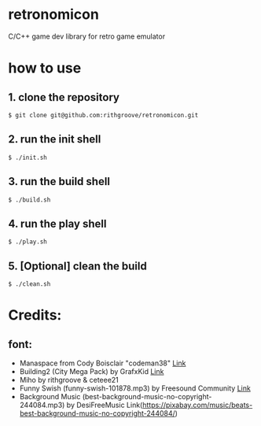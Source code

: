 # retronomicon
C/C++ game dev library for retro game emulator 

# how to use

## 1. clone the repository
`
	$ git clone git@github.com:rithgroove/retronomicon.git
`

## 2. run the init shell
`
	$ ./init.sh
`

## 3. run the build shell
`
	$ ./build.sh
`

## 4. run the play shell
`
	$ ./play.sh
`

## 5. [Optional] clean the build
`
	$ ./clean.sh
`


# Credits:

## font:

- Manaspace from Cody Boisclair "codeman38" [Link](https://www.zone38.net/font/)
- Building2 (City Mega Pack) by  GrafxKid [Link](https://opengameart.org/content/city-mega-pack)
- Miho by rithgroove & ceteee21
- Funny Swish (funny-swish-101878.mp3) by Freesound Community [Link](https://pixabay.com/sound-effects/funny-swish-101878/)
- Background Music (best-background-music-no-copyright-244084.mp3) by DesiFreeMusic Link(https://pixabay.com/music/beats-best-background-music-no-copyright-244084/)